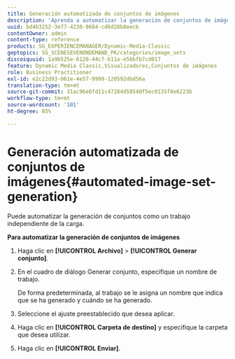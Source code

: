 ```yaml
---
title: Generación automatizada de conjuntos de imágenes
description: 'Aprenda a automatizar la generación de conjuntos de imágenes. '
uuid: bd4b3252-3e77-4230-9684-cd6d28b8eecb
contentOwner: admin
content-type: reference
products: SG_EXPERIENCEMANAGER/Dynamic-Media-Classic
geptopics: SG_SCENESEVENONDEMAND_PK/categories/image_sets
discoiquuid: 1a9b525e-6120-44c7-b11a-e56bfb7cd017
feature: Dynamic Media Classic,Visualizadores,Conjuntos de imágenes
role: Business Practitioner
exl-id: e2c22d93-061e-4e57-9999-120592dbd56a
translation-type: tm+mt
source-git-commit: 31ac96e6fd11c47284d58540f5ec0135f0e6223b
workflow-type: tm+mt
source-wordcount: '101'
ht-degree: 85%

---
```


# Generación automatizada de conjuntos de imágenes{#automated-image-set-generation}

<!-- 

Comment Type: remark
Last Modified By: 
Last Modified Date: 

<p>New for 6.5</p>

 -->

Puede automatizar la generación de conjuntos como un trabajo independiente de la carga.

**Para automatizar la generación de conjuntos de imágenes**

1. Haga clic en **[!UICONTROL Archivo]** > **[!UICONTROL Generar conjunto]**.
1. En el cuadro de diálogo Generar conjunto, especifique un nombre de trabajo.

   De forma predeterminada, al trabajo se le asigna un nombre que indica que se ha generado y cuándo se ha generado.

1. Seleccione el ajuste preestablecido que desea aplicar.
1. Haga clic en **[!UICONTROL Carpeta de destino]** y especifique la carpeta que desea utilizar.
1. Haga clic en **[!UICONTROL Enviar]**.
